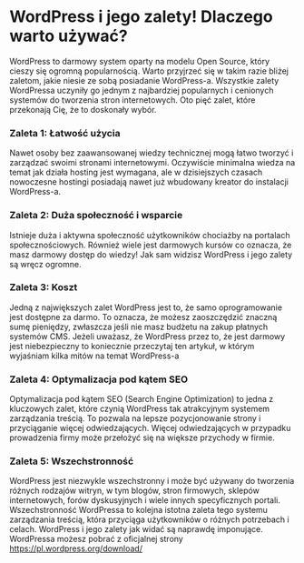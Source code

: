 # WordPress i jego zalety! Dlaczego warto używać?

WordPress to darmowy system oparty na modelu Open Source, który cieszy się ogromną popularnością. Warto przyjrzeć się w takim razie bliżej zaletom, jakie niesie ze sobą posiadanie WordPress-a. Wszystkie zalety WordPressa uczyniły go jednym z najbardziej popularnych i cenionych systemów do tworzenia stron internetowych. Oto pięć zalet, które przekonają Cię, że to doskonały wybór.

### Zaleta 1: Łatwość użycia
Nawet osoby bez zaawansowanej wiedzy technicznej mogą łatwo tworzyć i zarządzać swoimi stronami internetowymi. Oczywiście minimalna wiedza na temat jak działa hosting jest wymagana, ale w dzisiejszych czasach nowoczesne hostingi posiadają nawet już wbudowany kreator do instalacji WordPress-a.

### Zaleta 2: Duża społeczność i wsparcie
Istnieje duża i aktywna społeczność użytkowników chociażby na portalach społecznościowych. Również wiele jest darmowych kursów co oznacza, że masz darmowy dostęp do wiedzy! Jak sam widzisz WordPress i jego zalety są wręcz ogromne.

### Zaleta 3: Koszt
Jedną z największych zalet WordPress jest to, że samo oprogramowanie jest dostępne za darmo. To oznacza, że możesz zaoszczędzić znaczną sumę pieniędzy, zwłaszcza jeśli nie masz budżetu na zakup płatnych systemów CMS. Jeżeli uważasz, że WordPress przez to, że jest darmowy jest niebezpieczny to koniecznie przeczytaj ten artykuł, w którym wyjaśniam kilka mitów na temat WordPress-a

### Zaleta 4: Optymalizacja pod kątem SEO
Optymalizacja pod kątem SEO (Search Engine Optimization) to jedna z kluczowych zalet, które czynią WordPress tak atrakcyjnym systemem zarządzania treścią. To pozwala na lepsze pozycjonowanie strony i przyciąganie więcej odwiedzających. Więcej odwiedzających w przypadku prowadzenia firmy może przełożyć się na większe przychody w firmie.

### Zaleta 5: Wszechstronność
WordPress jest niezwykle wszechstronny i może być używany do tworzenia różnych rodzajów witryn, w tym blogów, stron firmowych, sklepów internetowych, forów dyskusyjnych i wiele innych specyficznych portali. Wszechstronność WordPressa to kolejna istotna zaleta tego systemu zarządzania treścią, która przyciąga użytkowników o różnych potrzebach i celach. WordPress i jego zalety jak widać są naprawdę imponujące. WordPressa możesz pobrać z oficjalnej strony https://pl.wordpress.org/download/
